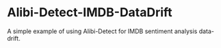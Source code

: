 # Alibi-Detect-IMDB-DataDrift
A simple example of using Alibi-Detect for IMDB sentiment analysis data-drift.
